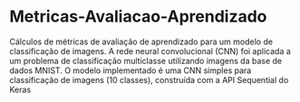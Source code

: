 # Metricas-Avaliacao-Aprendizado
Cálculos de métricas de avaliação de aprendizado para um modelo de classificação de imagens. A rede neural convolucional (CNN) foi aplicada a um problema de classificação multiclasse utilizando imagens da base de dados MNIST. O modelo implementado é uma CNN simples para classificação de imagens (10 classes), construída com a API Sequential do Keras
